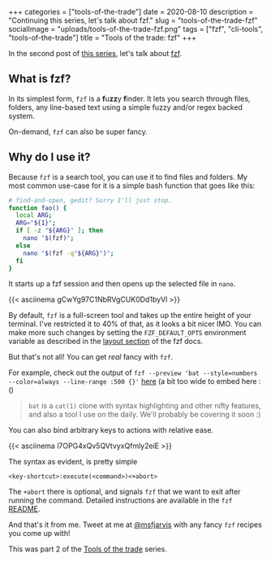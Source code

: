 +++
categories = ["tools-of-the-trade"]
date = 2020-08-10
description = "Continuing this series, let's talk about fzf."
slug = "tools-of-the-trade-fzf"
socialImage = "uploads/tools-of-the-trade-fzf.png"
tags = ["fzf", "cli-tools", "tools-of-the-trade"]
title = "Tools of the trade: fzf"
+++

In the second post of [this series](/categories/tools-of-the-trade/), let's talk about [fzf](https://github.com/junegunn/fzf).

## What is fzf?

In its simplest form, `fzf` is a **f**u**zz**y **f**inder. It lets you search through files, folders, any line-based text using a simple fuzzy and/or regex backed system.

On-demand, `fzf` can also be super fancy.

## Why do I use it?

Because `fzf` is a search tool, you can use it to find files and folders. My most common use-case for it is a simple bash function that goes like this:

```bash
# find-and-open, gedit? Sorry I'll just stop.
function fao() {
  local ARG;
  ARG="${1}";
  if [ -z "${ARG}" ]; then
    nano "$(fzf)";
  else
    nano "$(fzf -q"${ARG}")";
  fi
}
```

It starts up a fzf session and then opens up the selected file in `nano`.

{{< asciinema gCwYg97C1NbRVgCUK0Dd1byVl >}}

By default, `fzf` is a full-screen tool and takes up the entire height of your terminal. I've restricted it to 40% of that, as it looks a bit nicer IMO. You can make more such changes by setting the `FZF_DEFAULT_OPTS` environment variable as described in the [layout section](https://github.com/junegunn/fzf#layout) of the fzf docs.

But that's not all! You can get _real_ fancy with `fzf`.

For example, check out the output of `fzf --preview 'bat --style=numbers --color=always --line-range :500 {}'` [here](https://asciinema.org/a/WFFx2negPw5iXbCZe1YlAZeqj) (a bit too wide to embed here :()

> `bat` is a `cat(1)` clone with syntax highlighting and other nifty features, and also a tool I use on the daily. We'll probably be covering it soon :)

You can also bind arbitrary keys to actions with relative ease.

{{< asciinema l7OPG4xQv5QVtvyxQfmly2eiE >}}

The syntax as evident, is pretty simple

```
<key-shortcut>:execute(<command>)<+abort>
```

The `+abort` there is optional, and signals `fzf` that we want to exit after running the command. Detailed instructions are available in the `fzf` [README](https://github.com/junegunn/fzf#readme).

And that's it from me. Tweet at me at [@msfjarvis](https://twitter.com/msfjarvis) with any fancy `fzf` recipes you come up with!

This was part 2 of the [Tools of the trade](/categories/tools-of-the-trade/) series.

